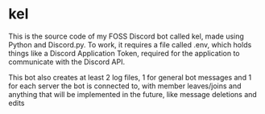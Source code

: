 # kel

This is the source code of my FOSS Discord bot called kel, made using 
Python and Discord.py. To work, it requires a file called 
.env, which holds things like a Discord Application Token, 
required for the application to communicate with the Discord API.

This bot also creates at least 2 log files, 1 for general bot messages
and 1 for each server the bot is connected to, with member leaves/joins
and anything that will be implemented in the future, like message
deletions and edits